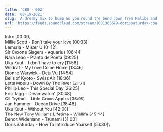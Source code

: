 ```yaml
---
title: 'CBU - 002'
date: '08-19-2021'
slug: 'A dreamy mix to bump as you round the bend down from Malibu and cruise into Santa Monica'
url: 'https://feeds.soundcloud.com/stream/1081365679-dorissaturday-cbu-002.mp3'
---
```


Intro [00:00]\
Millie Scott - Don’t take your love [00:33]\
Lemuria - Mister U [01:12]\
Sir Coxone Singers - Aquarius [06:44]\
Nara Leao - Pranto de Poeta [09:25]\
Uku Kuut - I don’t have to cry [11:58]\
Wildcat - My Love Come Home [13:46]\
Dionne Warwick - Deja Vu [14:54]\
Bells of Kyoto - Swiss Air [18:36]\
Letta Mbulu - Down By The River [21:31]\
Phillip Leo - This Special Day [26:25]\
Eric Tagg - Dreamwalkin’ [30:48]\
Gil Trythall - Little Green Apples [35:05]\
Jan Hammer - Ocean Drive [38:48]\
Uku Kuut - Without You [42:00]\
The New Tony Williams Lifetime - Wildlife [45:44]\
Benoit Widemann - Tsunami [51:00]\
Doris Saturday - How To Introduce Yourself [56:30]\
